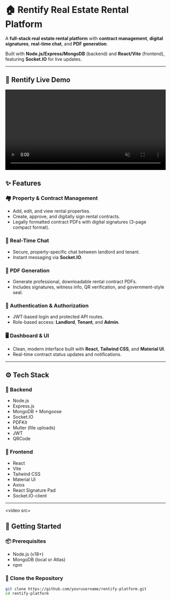 # 🏠 Rentify Real Estate Rental Platform

A **full-stack real estate rental platform** with **contract management**, **digital signatures**, **real-time chat**, and **PDF generation**.

Built with **Node.js/Express/MongoDB** (backend) and **React/Vite** (frontend), featuring **Socket.IO** for live updates.

---


## 🎥 Rentify Live Demo

<video width="100%" controls autoplay muted loop>
  <source src="https://raw.githubusercontent.com/viayushi/Rentify_Contract/main/RentifyContractDemo.mp4" type="video/mp4">
  Your browser does not support the video tag.
</video>


## ✨ Features

### 🏘️ Property & Contract Management
- Add, edit, and view rental properties.
- Create, approve, and digitally sign rental contracts.
- Legally formatted contract PDFs with digital signatures (3-page compact format).

### 💬 Real-Time Chat
- Secure, property-specific chat between landlord and tenant.
- Instant messaging via **Socket.IO**.

### 📄 PDF Generation
- Generate professional, downloadable rental contract PDFs.
- Includes signatures, witness info, QR verification, and government-style seal.

### 🔐 Authentication & Authorization
- JWT-based login and protected API routes.
- Role-based access: **Landlord**, **Tenant**, and **Admin**.

### 🖥️ Dashboard & UI
- Clean, modern interface built with **React**, **Tailwind CSS**, and **Material UI**.
- Real-time contract status updates and notifications.

---

## ⚙️ Tech Stack

### 🔧 Backend
- Node.js  
- Express.js  
- MongoDB + Mongoose  
- Socket.IO  
- PDFKit  
- Multer (file uploads)  
- JWT  
- QRCode  

### 🎨 Frontend
- React  
- Vite  
- Tailwind CSS  
- Material UI  
- Axios  
- React Signature Pad  
- Socket.IO-client  

---

<video src=

## 🚀 Getting Started

### 📦 Prerequisites
- Node.js (v18+)
- MongoDB (local or Atlas)
- npm

### 📁 Clone the Repository
```bash
git clone https://github.com/yourusername/rentify-platform.git
cd rentify-platform
  
